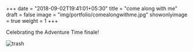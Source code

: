+++
date = "2018-09-02T19:41:01+05:30"
title = "come along with me"
draft = false
image = "img/portfolio/comealongwithme.jpg"
showonlyimage = true
weight = 1
+++

Celebrating the Adventure Time finale!

![trash](/img/portfolio/comealongwithme.jpg)

